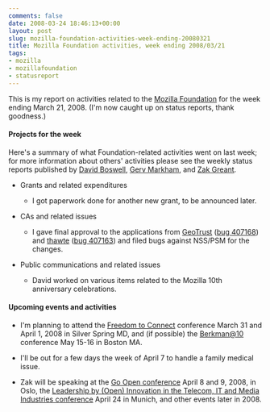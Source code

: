 ```yaml
---
comments: false
date: 2008-03-24 18:46:13+00:00
layout: post
slug: mozilla-foundation-activities-week-ending-20080321
title: Mozilla Foundation activities, week ending 2008/03/21
tags:
- mozilla
- mozillafoundation
- statusreport
---
```


This is my report on activities related to the [Mozilla Foundation](http://www.mozilla.org/foundation/) for the week ending March 21, 2008. (I'm now caught up on status reports, thank goodness.)


#### Projects for the week


Here's a summary of what Foundation-related activities went on last week; for more information about others' activities please see the weekly status reports published by [David Boswell](http://davidwboswell.wordpress.com/), [Gerv Markham](http://weblogs.mozillazine.org/gerv/), and [Zak Greant](http://zak.greant.com/).



	
  * Grants and related expenditures

	
    * I got paperwork done for another new grant, to be announced later.




	
  * CAs and related issues

	
    * I gave final approval to the applications from [GeoTrust](http://www.mozilla.org/projects/security/certs/pending/#GeoTrust) ([bug 407168](https://bugzilla.mozilla.org/show_bug.cgi?id=407168)) and [thawte](http://www.mozilla.org/projects/security/certs/pending/#thawte) ([bug 407163](https://bugzilla.mozilla.org/show_bug.cgi?id=407163)) and filed bugs against NSS/PSM for the changes.




	
  * Public communications and related issues

	
    * David worked on various items related to the Mozilla 10th anniversary celebrations.







#### Upcoming events and activities





	
  * I'm planning to attend the [Freedom to Connect](http://freedom-to-connect.net/) conference March 31 and April 1, 2008 in Silver Spring MD, and (if possible) the [Berkman@10](http://cyber.law.harvard.edu/berkat10/) conference May 15-16 in Boston MA.

	
  * I'll be out for a few days the week of April 7 to handle a family medical issue.

	
  * Zak will be speaking at the [Go Open conference](http://perl-qa.hexten.net/wiki/index.php/OsloQAWorkshop2008#Status) April 8 and 9, 2008, in Oslo, the [Leadership by (Open) Innovation in the Telecom, IT and Media Industries conference](http://zak.greant.com/session-abstract-open-innovation-and-open-source/) April 24 in Munich, and other events later in 2008.



